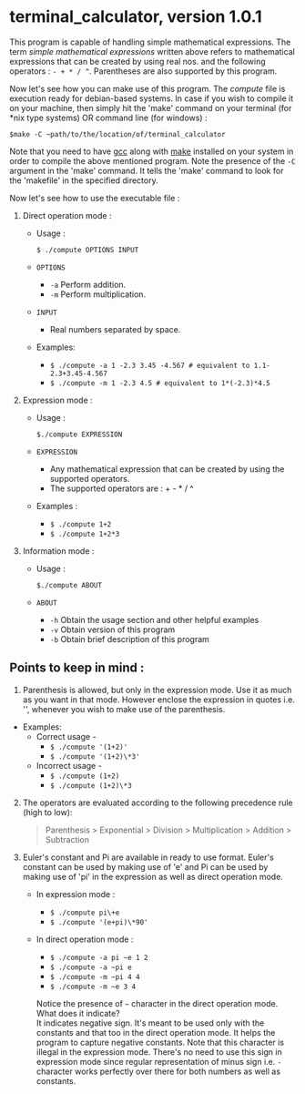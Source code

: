 terminal_calculator, version 1.0.1
==================================
This program is capable of handling simple mathematical expressions. The term *simple mathematical expressions* written above refers to mathematical expressions that can be created by using real nos. and the following operators : ` - + * / ^ `. Parentheses are also supported by this program.

Now let's see how you can make use of this program. The *compute* file is execution ready for debian-based systems. In case if you wish to compile it on your machine, then simply hit the 'make' command on your terminal (for \*nix type systems) OR command line (for windows) :

`$make -C ~path/to/the/location/of/terminal_calculator`

Note that you need to have [gcc](https://gcc.gnu.org/) along with [make](https://www.gnu.org/software/make/) installed on your system in order to compile the above mentioned program. Note the presence of the `-C` argument in the 'make' command. It tells the 'make' command to look for the 'makefile' in the specified directory.

Now let's see how to use the executable file :

1. Direct operation mode :
   - Usage :

     `$ ./compute OPTIONS INPUT`

   - `OPTIONS`
     * `-a`    Perform addition.
     * `-m`    Perform multiplication.

   - `INPUT`
     * Real numbers separated by space.
     
   - Examples:
     * `$ ./compute -a 1 -2.3 3.45 -4.567 # equivalent to 1.1-2.3+3.45-4.567`
     * `$ ./compute -m 1 -2.3 4.5 # equivalent to 1*(-2.3)*4.5`

2. Expression mode :
   - Usage :
     
     `$./compute EXPRESSION`

   - `EXPRESSION`
     * Any mathematical expression that can be created by using the supported operators.
     * The supported operators are : + - \* / ^

   - Examples :
     * `$ ./compute 1+2`
     * `$ ./compute 1+2*3`

3. Information mode :
   - Usage :
     
     `$./compute ABOUT`
     
   - `ABOUT`
     * `-h`	Obtain the usage section and other helpful examples
     * `-v`	Obtain version of this program
     * `-b`	Obtain brief description of this program

Points to keep in mind :
------------------------
1. Parenthesis is allowed, but only in the expression mode. Use it as much as you want in that mode. However enclose the expression in quotes i.e. '', whenever you wish to make use of the parenthesis.
  - Examples:
    * Correct usage - 
      - `$ ./compute '(1+2)'` 
      - `$ ./compute '(1+2)\*3'`
    * Incorrect usage -
      - `$ ./compute (1+2)`
      - `$ ./compute (1+2)\*3`

2. The operators are evaluated according to the following precedence rule (high to low):
   > Parenthesis \> Exponential \> Division \> Multiplication \> Addition \> Subtraction

3. Euler's constant and Pi are available in ready to use format. Euler's constant can be used by making use of 'e' and Pi can be used by making 
   use of 'pi' in the expression as well as direct operation mode.
   - In expression mode :
     * `$ ./compute pi\+e`
     * `$ ./compute '(e+pi)\*90'`
  
   - In direct operation mode :
     * `$ ./compute -a pi ~e 1 2`
     * `$ ./compute -a ~pi e`
     * `$ ./compute -m ~pi 4 4`
     * `$ ./compute -m ~e 3 4`

     Notice the presence of `~` character in the direct operation mode. What does it indicate?    
     It indicates negative sign. It's meant to be used only with the constants and that too in the direct operation mode. It helps the program to capture negative constants. Note that this character is illegal in the expression mode. There's no need to use this sign in expression mode since regular representation of minus sign i.e. `-` character works perfectly over there for both numbers as well as constants.
